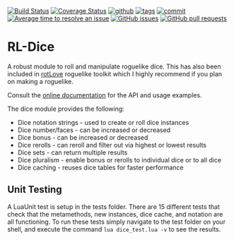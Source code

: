 [![Build Status](https://app.travis-ci.com/timothymtorres/RL-Dice.svg?branch=master)](https://app.travis-ci.com/timothymtorres/RL-Dice)
[![Coverage Status](https://coveralls.io/repos/github/timothymtorres/RL-Dice/badge.svg?branch=master)](https://coveralls.io/github/timothymtorres/RL-Dice?branch=master)
[![github](https://img.shields.io/github/license/timothymtorres/RL-Dice.svg)](https://choosealicense.com/licenses/mit/)
[![tags](https://img.shields.io/github/tag/timothymtorres/RL-dice.svg?label=version)](https://github.com/timothymtorres/RL-Dice/tags)
[![commit](https://img.shields.io/github/last-commit/timothymtorres/rl-dice.svg)](https://github.com/timothymtorres/RL-Dice/commits/master)
[![Average time to resolve an issue](http://isitmaintained.com/badge/resolution/timothymtorres/rl-dice.svg)](http://isitmaintained.com/project/timothymtorres/rl-dice "Average time to resolve an issue")
[![GitHub issues](https://img.shields.io/github/issues/timothymtorres/rl-dice.svg)](https://github.com/timothymtorres/RL-Dice/issues)
[![GitHub pull requests](https://img.shields.io/github/issues-pr/timothymtorres/rl-dice.svg)](https://github.com/timothymtorres/RL-Dice/pulls)

RL-Dice
=======

A robust module to roll and manipulate roguelike dice.  This has also been included in [rotLove](https://github.com/paulofmandown/rotLove) roguelike toolkit which I highly recommend if you plan on making a roguelike.

Consult the [online documentation](https://timothymtorres.github.io/RL-Dice) for the API and usage examples.  

The dice module provides the following:

* Dice notation strings - used to create or roll dice instances
* Dice number/faces - can be increased or decreased
* Dice bonus - can be increased or decreased
* Dice rerolls - can reroll and filter out via highest or lowest results
* Dice sets - can return multiple results
* Dice pluralism - enable bonus or rerolls to individual dice or to all dice
* Dice caching - reuses dice tables for faster performance

Unit Testing
------------

A LuaUnit test is setup in the tests folder.  There are 15 different tests that check that the metamethods, new instances, dice cache, and notation are all functioning.  To run these tests simply navigate to the test folder on your shell, and execute the command `lua dice_test.lua -v` to see the results.  

